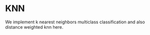 # KNN

We implement k nearest neighbors multiclass classification and also distance
weighted knn here.
